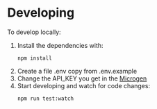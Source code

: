 # Developing

To develop locally:

1. Install the dependencies with:
   ```
   npm install
   ```
2. Create a file .env copy from .env.example
3. Change the API_KEY you get in the [Microgen](https://microgen.id)
4. Start developing and watch for code changes:
   ```
   npm run test:watch
   ```
